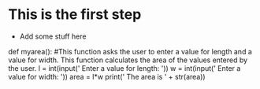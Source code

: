 # This is the first step

- Add some stuff here

def myarea():
	#This function asks the user to enter a value for length and a value for width. This function calculates the area of the values entered by the user.
	l = int(input(' Enter a value for length: '))
	w = int(input(' Enter a value for width: '))
	area = l*w
	print(' The area is ' + str(area))

